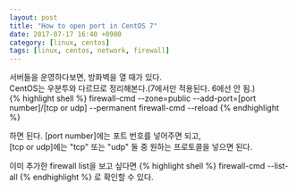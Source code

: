 ```yaml
---
layout: post
title: "How to open port in CentOS 7"
date: 2017-07-17 16:40 +0900
category: [linux, centos]
tags: [linux, centos, network, firewall]
---
```


서버들을 운영하다보면, 방화벽을 열 때가 있다. <br />
CentOS는 우분투와 다르므로 정리해본다.(7에서만 적용된다. 6에선 안 됨.) <br />
{% highlight shell %}
firewall-cmd --zone=public --add-port=[port number]/[tcp or udp] --permanent
firewall-cmd --reload
{% endhighlight %}

하면 된다. [port number]에는 포트 번호를 넣어주면 되고,<br />
[tcp or udp]에는 "tcp" 또는 "udp" 둘 중 원하는 프로토콜을 넣으면 된다.

이미 추가한 firewall list을 보고 싶다면
{% highlight shell %}
firewall-cmd --list-all
{% endhighlight %}
로 확인할 수 있다.

